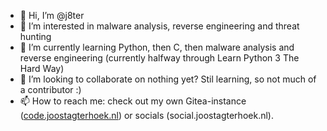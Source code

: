 - 👋 Hi, I’m @j8ter
- 👀 I’m interested in malware analysis, reverse engineering and threat hunting
- 🌱 I’m currently learning Python, then C, then malware analysis and reverse engineering (currently halfway through Learn Python 3 The Hard Way)
- 💞️ I’m looking to collaborate on nothing yet? Stil learning, so not much of a contributor :)
- 📫 How to reach me: check out my own Gitea-instance (<a href="code.joostagterhoek.nl">code.joostagterhoek.nl</a>) or socials (social.joostagterhoek.nl).

<!---
j8ter/j8ter is a ✨ special ✨ repository because its `README.md` (this file) appears on your GitHub profile.
You can click the Preview link to take a look at your changes.
--->
